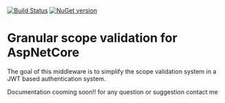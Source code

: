 [![Build Status](https://api.travis-ci.org/dev-mich/AspNetCore.ScopeValidation.svg?branch=master)](https://api.travis-ci.org/dev-mich/AspNetCore.ScopeValidation)
[![NuGet version](https://badge.fury.io/nu/AspNetCore.ScopeValidation.svg)](https://badge.fury.io/nu/AspNetCore.ScopeValidation)

# Granular scope validation for AspNetCore

The goal of this middleware is to simplify the scope validation system in a JWT based authentication system.

Documentation cooming soon!! for any question or suggestion contact me
